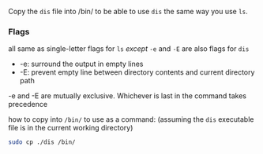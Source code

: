 Copy the `dis` file into /bin/ to be able to use `dis` the same way you use `ls`.

### Flags
all same as single-letter flags for `ls` *except* `-e` and `-E` are also flags for `dis`

- -e: surround the output in empty lines
- -E: prevent empty line between directory contents and current directory path


-e and -E are mutually exclusive. Whichever is last in the command takes precedence 

how to copy into `/bin/` to use as a command:
(assuming the `dis` executable file is in the current working directory)
```bash
sudo cp ./dis /bin/
```
